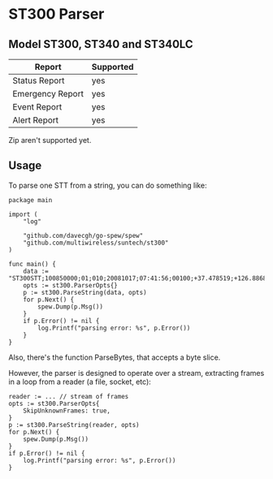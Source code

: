 # ST300 Parser

## Model ST300, ST340 and ST340LC

Report | Supported
 --- | ---
Status Report | yes
Emergency Report | yes
Event Report | yes
Alert Report | yes

Zip aren't supported yet.

## Usage

To parse one STT from a string, you can do something like:

```golang
package main

import (
	"log"

	"github.com/davecgh/go-spew/spew"
	"github.com/multiwireless/suntech/st300"
)

func main() {
	data := "ST300STT;100850000;01;010;20081017;07:41:56;00100;+37.478519;+126.886819;000.012;000.00;9;1;0;15.30;001100;1;0072;0;4.5;1\r"
	opts := st300.ParserOpts{}
	p := st300.ParseString(data, opts)
	for p.Next() {
		spew.Dump(p.Msg())
	}
	if p.Error() != nil {
		log.Printf("parsing error: %s", p.Error())
	}
}
```

Also, there's the function ParseBytes, that accepts a byte slice.

However, the parser is designed to operate over a stream, extracting frames in a loop from a reader (a file, socket, etc):

```golang
reader := ... // stream of frames
opts := st300.ParserOpts{
    SkipUnknownFrames: true,
}
p := st300.ParseString(reader, opts)
for p.Next() {
    spew.Dump(p.Msg())
}
if p.Error() != nil {
    log.Printf("parsing error: %s", p.Error())
}
```
